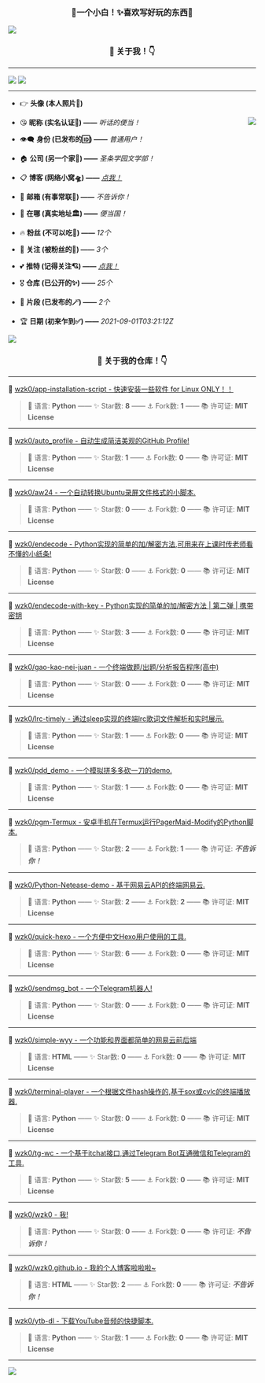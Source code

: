 <h3 align="center">🌈一个小白！✨喜欢写好玩的东西🎉</h3>

<img align='center' src='https://i0.hdslb.com/bfs/article/02db465212d3c374a43c60fa2625cc1caeaab796.png'>

<h3 align="center">💯 关于我！👇</h3>

---

<img align='center' src='https://github-readme-stats.vercel.app/api?username=wzk0&theme=tokyonight&show_icons=true'>

<img align='center' src='https://github-readme-stats.vercel.app/api/top-langs/?username=wzk0&layout=compact&theme=tokyonight'>

<hr>

* 👉 **头像 (本人照片🔮)**

<img align='right' src='https://avatars.githubusercontent.com/u/89891126?v=4'>

* 😘 **昵称 (实名认证👑) ——** *听话的便当！*

* 👁️‍🗨️ **身份 (已发布的🆔) ——** *普通用户！* 

* 🏠 **公司 (另一个家💢) ——** *圣条学园文学部！*

* 📋 **博客 (网络小窝🛸) ——** *[点我！](https://wzk0.github.io/)*

* 📮 **邮箱 (有事常联📧) ——** *不告诉你！*

* 🏩 **在哪 (真实地址🏛️) ——** *便当国！*

* 🔥 **粉丝 (不可以吃🐻) ——** *12个* 

* 🦄 **关注 (被粉丝的🚀) ——** *3个*

* 💕 **推特 (记得关注💘) ——** *[点我！](https://twitter.com/thd_bd)*

* 🎖 **仓库 (已公开的✨) ——** *25个* 

* 💎 **片段 (已发布的🪄) ——** *2个* 

* 🏆 **日期 (初来乍到✅) ——** *2021-09-01T03:21:12Z*

<img align='center' src='https://i0.hdslb.com/bfs/article/02db465212d3c374a43c60fa2625cc1caeaab796.png'>

<h3 align="center">💯 关于我的仓库！👇</h3>

---

💚 [wzk0/app-installation-script - 快速安装一些软件 for Linux ONLY！！](https://github.com/wzk0/app-installation-script)

> 💬 语言: **Python** —— ✨ Star数: **8** —— ⚓ Fork数: **1** —— 📚 许可证: **MIT License**

---

🖤 [wzk0/auto_profile - 自动生成简洁美观的GitHub Profile!](https://github.com/wzk0/auto_profile)

> 💬 语言: **Python** —— ✨ Star数: **1** —— ⚓ Fork数: **0** —— 📚 许可证: **MIT License**

---

🧡 [wzk0/aw24 - 一个自动转换Ubuntu录屏文件格式的小脚本.](https://github.com/wzk0/aw24)

> 💬 语言: **Python** —— ✨ Star数: **0** —— ⚓ Fork数: **0** —— 📚 许可证: **MIT License**

---

💜 [wzk0/endecode - Python实现的简单的加/解密方法,可用来在上课时传老师看不懂的小纸条!](https://github.com/wzk0/endecode)

> 💬 语言: **Python** —— ✨ Star数: **0** —— ⚓ Fork数: **0** —— 📚 许可证: **MIT License**

---

💛 [wzk0/endecode-with-key - Python实现的简单的加/解密方法 | 第二弹 | 携带密钥](https://github.com/wzk0/endecode-with-key)

> 💬 语言: **Python** —— ✨ Star数: **3** —— ⚓ Fork数: **0** —— 📚 许可证: **MIT License**

---

💛 [wzk0/gao-kao-nei-juan - 一个终端做题/出题/分析报告程序(高中)](https://github.com/wzk0/gao-kao-nei-juan)

> 💬 语言: **Python** —— ✨ Star数: **0** —— ⚓ Fork数: **0** —— 📚 许可证: **MIT License**

---

🤎 [wzk0/lrc-timely - 通过sleep实现的终端lrc歌词文件解析和实时展示.](https://github.com/wzk0/lrc-timely)

> 💬 语言: **Python** —— ✨ Star数: **1** —— ⚓ Fork数: **0** —— 📚 许可证: **MIT License**

---

💜 [wzk0/pdd_demo - 一个模拟拼多多砍一刀的demo.](https://github.com/wzk0/pdd_demo)

> 💬 语言: **Python** —— ✨ Star数: **1** —— ⚓ Fork数: **0** —— 📚 许可证: **MIT License**

---

💙 [wzk0/pgm-Termux - 安卓手机在Termux运行PagerMaid-Modify的Python脚本.](https://github.com/wzk0/pgm-Termux)

> 💬 语言: **Python** —— ✨ Star数: **2** —— ⚓ Fork数: **1** —— 📚 许可证: ***不告诉你！***

---

🤎 [wzk0/Python-Netease-demo - 基于网易云API的终端网易云.](https://github.com/wzk0/Python-Netease-demo)

> 💬 语言: **Python** —— ✨ Star数: **2** —— ⚓ Fork数: **2** —— 📚 许可证: **MIT License**

---

💚 [wzk0/quick-hexo - 一个方便中文Hexo用户使用的工具.](https://github.com/wzk0/quick-hexo)

> 💬 语言: **Python** —— ✨ Star数: **6** —— ⚓ Fork数: **0** —— 📚 许可证: **MIT License**

---

🤎 [wzk0/sendmsg_bot - 一个Telegram机器人!](https://github.com/wzk0/sendmsg_bot)

> 💬 语言: **Python** —— ✨ Star数: **0** —— ⚓ Fork数: **0** —— 📚 许可证: **MIT License**

---

💜 [wzk0/simple-wyy - 一个功能和界面都简单的网易云前后端](https://github.com/wzk0/simple-wyy)

> 💬 语言: **HTML** —— ✨ Star数: **0** —— ⚓ Fork数: **0** —— 📚 许可证: **MIT License**

---

💚 [wzk0/terminal-player - 一个根据文件hash操作的,基于sox或cvlc的终端播放器.](https://github.com/wzk0/terminal-player)

> 💬 语言: **Python** —— ✨ Star数: **0** —— ⚓ Fork数: **0** —— 📚 许可证: **MIT License**

---

🖤 [wzk0/tg-wc - 一个基于itchat接口,通过Telegram Bot互通微信和Telegram的工具.](https://github.com/wzk0/tg-wc)

> 💬 语言: **Python** —— ✨ Star数: **5** —— ⚓ Fork数: **0** —— 📚 许可证: **MIT License**

---

💜 [wzk0/wzk0 - 我!](https://github.com/wzk0/wzk0)

> 💬 语言: **Python** —— ✨ Star数: **0** —— ⚓ Fork数: **0** —— 📚 许可证: ***不告诉你！***

---

💜 [wzk0/wzk0.github.io - 我的个人博客啦啦啦~](https://github.com/wzk0/wzk0.github.io)

> 💬 语言: **HTML** —— ✨ Star数: **2** —— ⚓ Fork数: **0** —— 📚 许可证: ***不告诉你！***

---

💙 [wzk0/ytb-dl - 下载YouTube音频的快捷脚本.](https://github.com/wzk0/ytb-dl)

> 💬 语言: **Python** —— ✨ Star数: **1** —— ⚓ Fork数: **0** —— 📚 许可证: **MIT License**

---

<img align='center' src='https://i0.hdslb.com/bfs/article/02db465212d3c374a43c60fa2625cc1caeaab796.png'>
